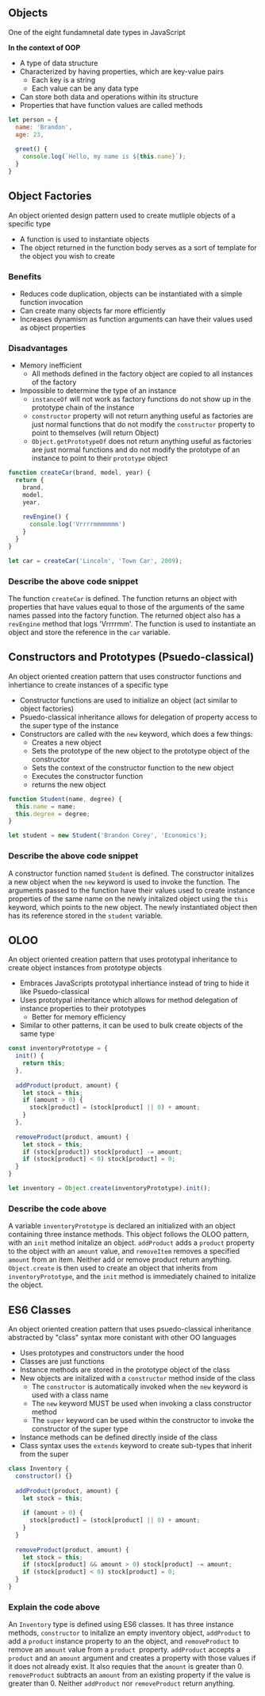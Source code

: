 ## Objects ##
One of the eight fundamnetal date types in JavaScript

**In the context of OOP**
- A type of data structure
- Characterized by having properties, which are key-value pairs
  - Each key is a string
  - Each value can be any data type
- Can store both data and operations within its structure
- Properties that have function values are called methods

```javascript
let person = {
  name: 'Brandon',
  age: 23,
  
  greet() {
    console.log(`Hello, my name is ${this.name}`);
  }
}
```
## Object Factories ##
An object oriented design pattern used to create mutliple objects of a specific type
- A function is used to instantiate objects
- The object returned in the function body serves as a sort of template for the object you wish to create
### Benefits ###
- Reduces code duplication, objects can be instantiated with a simple function invocation
- Can create many objects far more efficiently
- Increases dynamism as function arguments can have their values used as object properties
### Disadvantages ###
- Memory inefficient
  - All methods defined in the factory object are copied to all instances of the factory
- Impossible to determine the type of an instance
  - `instanceOf` will not work as factory functions do not show up in the prototype chain of the instance
  - `constructor` property will not return anything useful as factories are just normal functions that do not modify the `constructor` property to point to themselves (will return Object)
  - `Object.getPrototypeOf` does not return anything useful as factories are just normal functions and do not modify the prototype of an instance to point to their `prototype` object
```javascript
function createCar(brand, model, year) {
  return {
    brand,
    model,
    year,
    
    revEngine() {
      console.log('Vrrrrmmmmmmm')
    }
  }
}

let car = createCar('Lincoln', 'Town Car', 2009);
```

### Describe the above code snippet ###
The function `createCar` is defined. The function returns an object with properties that have values equal to those of the arguments of the same names passed into the factory function. The returned object also has a `revEngine` method that logs 'Vrrrrmm'. The function is used to instantiate an object and store the reference in the `car` variable.

## Constructors and Prototypes (Psuedo-classical) ##
An object oriented creation pattern that uses constructor functions and inhertiance to create instances of a specific type
- Constructor functions are used to initialize an object (act similar to object factories)
- Psuedo-classical inheritance allows for delegation of property access to the super type of the instance
- Constructors are called with the `new` keyword, which does a few things:
  - Creates a new object
  - Sets the prototype of the new object to the prototype object of the constructor
  - Sets the context of the constructor function to the new object
  - Executes the constructor function
  - returns the new object
```javascript
function Student(name, degree) {
  this.name = name;
  this.degree = degree;
}

let student = new Student('Brandon Corey', 'Economics');
```
### Describe the above code snippet ###
A constructor function named `Student` is defined. The constructor initalizes a new object when the `new` keyword is used to invoke the function. The arguments passed to the function have their values used to create instance properties of the same name on the newly initalized object using the `this` keyword, which points to the new object. The newly instantiated object then has its reference stored in the `student` variable.

## OLOO ##
An object oriented creation pattern that uses prototypal inheritance to create object instances from prototype objects
- Embraces JavaScripts prototypal inhertiance instead of tring to hide it like Psuedo-classical
- Uses prototypal inheritance which allows for method delegation of instance properties to their prototypes
  - Better for memory efficiency
- Similar to other patterns, it can be used to bulk create objects of the same type
```javascript
const inventoryPrototype = {
  init() {
    return this;
  },
  
  addProduct(product, amount) {
    let stock = this;
    if (amount > 0) {
      stock[product] = (stock[product] || 0) + amount;
    }
  },
  
  removeProduct(product, amount) {
    let stock = this;
    if (stock[product]) stock[product] -= amount;
    if (stock[product] < 0) stock[product] = 0;
  }
}

let inventory = Object.create(inventoryPrototype).init();
```
### Describe the code above ###
A variable `inventoryPrototype` is declared an initialized with an object containing three instance methods. This object follows the OLOO pattern, with an `init` method initalize an object. `addProduct` adds a `product` property to the object with an `amount` value, and `removeItem` removes a specified `amount` from an item. Neither add or remove product return anything. `Object.create` is then used to create an object that inherits from `inventoryPrototype`, and the `init` method is immediately chained to initalize the object.

## ES6 Classes ##
An object oriented creation pattern that uses psuedo-classical inheritance abstracted by "class" syntax more conistant with other OO languages
- Uses prototypes and constructors under the hood
- Classes are just functions
- Instance methods are stored in the prototype object of the class
- New objects are initalized with a `constructor` method inside of the class
  - The `constructor` is automatically invoked when the `new` keyword is used with a class name
  - The `new` keyword MUST be used when invoking a class constructor method
  - The `super` keyword can be used within the constructor to invoke the constructor of the super type
- Instance methods can be defined directly inside of the class
- Class syntax uses the `extends` keyword to create sub-types that inherit from the super
```javascript
class Inventory {
  constructor() {}
  
  addProduct(product, amount) {
    let stock = this;
    
    if (amount > 0) {
      stock[product] = (stock[product] || 0) + amount;
    }
  }
  
  removeProduct(product, amount) {
    let stock = this;
    if (stock[product] && amount > 0) stock[product] -= amount;
    if (stock[product] < 0) stock[product] = 0;
  }
}
```
### Explain the code above ###
An `Inventory` type is defined using ES6 classes. It has three instance methods, `constructor` to initalize an empty inventory object, `addProduct` to add a `product` instance property to an the object, and `removeProduct` to remove an `amount` value from a `product `property. `addProduct` accepts a `product` and an `amount` argument and creates a property with those values if it does not already exist. It also requies that the `amount` is greater than 0. `removeProduct` subtracts an `amount` from an existing property if the value is greater than 0. Neither `addProduct` nor `removeProduct` return anything. 
